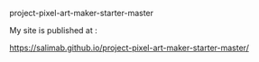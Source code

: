 project-pixel-art-maker-starter-master


My site is published at :

https://salimab.github.io/project-pixel-art-maker-starter-master/